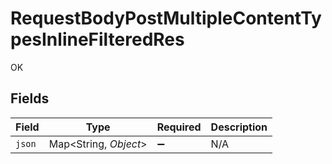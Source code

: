 # RequestBodyPostMultipleContentTypesInlineFilteredRes

OK


## Fields

| Field                 | Type                  | Required              | Description           |
| --------------------- | --------------------- | --------------------- | --------------------- |
| `json`                | Map<String, *Object*> | :heavy_minus_sign:    | N/A                   |